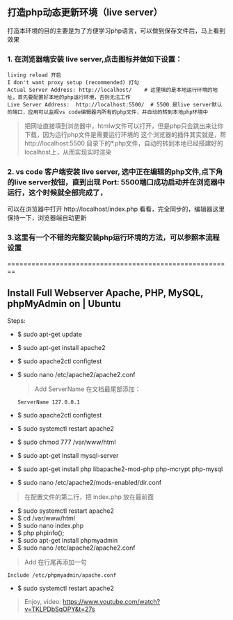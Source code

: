 ## 打造php动态更新环境（live server）
打造本环境的目的主要是为了方便学习php语言，可以做到保存文件后，马上看到效果

### 1. 在浏览器端安装 live server,点击图标并做如下设置：
```
living reload 开启
I don't want proxy setup (recommended) 打勾
Actual Server Address: http://localhost/    # 这里填的是本地运行环境的地址，首先要配置好本地的php运行环境，否则无法工作
Live Server Address:  http://localhost:5500/  # 5500 是live server默认的端口，应用可以监视vs code编辑器内所有的php文件，并自动的转到本地php环境中

```
> 把网址直接填到浏览器中，htmlw文件可以打开，但是php只会跳出来让你下载，因为运行php文件是需要运行环境的
> 这个浏览器的插件其实就是，帮http://localhost:5500 目录下的*.php文件，自动的转到本地已经搭建好的localhost上，从而实现实时渲染

### 2. vs code 客户端安装 live server, 选中正在编辑的php文件,点下角的live server按钮，直到出现 Port: 5500端口成功启动并在浏览器中运行，这个时候就全部完成了，
可以在浏览器中打开 http://localhost/index.php 看看，完全同步的，编辑器这里保持一下，浏览器端自动更新







### 3.这里有一个不错的完整安装php运行环境的方法，可以参照本流程设置

========================================================

## Install Full Webserver Apache, PHP, MySQL, phpMyAdmin on | Ubuntu

Steps:

- $ sudo apt-get update
- $ sudo apt-get install apache2
- $ sudo apache2ctl configtest
- $ sudo nano /etc/apache2/apache2.conf

  > Add ServerName 在文档最尾部添加：

  ```
  ServerName 127.0.0.1

  ```

- $ sudo apache2ctl configtest
- $ sudo systemctl restart apache2
- $ sudo chmod 777 /var/www/html
- $ sudo apt-get install mysql-server
- $ sudo apt-get install php libapache2-mod-php php-mcrypt php-mysql
- $ sudo nano /etc/apache2/mods-enabled/dir.conf

> 在配置文件的第二行，把 index.php 放在最前面

- $ sudo systemctl restart apache2
- $ cd /var/www/html
- $ sudo nano index.php
- $ php phpinfo();
- $ sudo apt-get install phpmyadmin
- $ sudo nano /etc/apache2/apache2.conf

> Add 在行尾再添加一句

```
Include /etc/phpmyadmin/apache.conf
```

- $ sudo systemctl restart apache2

> Enjoy, video: https://www.youtube.com/watch?v=TKLPDbSqOPY&t=27s


